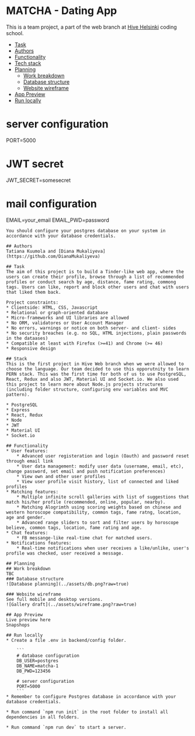 # MATCHA - Dating App
This is a team project, a part of the web branch at [Hive Helsinki](https://www.hive.fi/) coding school.

- [Task](#task)
- [Authors](#authors)
- [Functionality](#functionality)
- [Tech stack](#tech-stack)
- [Planning](#planning)
  * [Work breakdown](#work-breakdown)
  * [Database structure](#database-structure)
  * [Website wireframe](#website-wireframe)
- [App Preview](#app-preview)
- [Run locally](#run-locally)

# server configuration
PORT=5000

# JWT secret
JWT_SECRET=somesecret


# mail configuration
EMAIL=your_email
EMAIL_PWD=password

```
You should configure your postgres database on your system in accordance with your database credentials.

## Authors
Tatiana Kuumola and [Diana Mukaliyeva](https://github.com/DianaMukaliyeva)

## Task
The aim of this project is to build a Tinder-like web app, where the users can create their profile, browse through a list of recommended profiles or conduct search by age, distance, fame rating, commong tags. Users can like, report and block other users and chat with users that liked them back. 

Project constraints:
* Clientside: HTML, CSS, Javascript
* Relational or graph-oriented database
* Micro-frameworks and UI libraries are allowed
* No ORM, validatores or User Account Manager
* No errors, warnings or notice on both server- and client- sides
* No security breaches (e.g. no SQL, HTML injections, plain passwords in the dataases)
* Compatible at least with Firefox (>=41) and Chrome (>= 46)
* Responsive design

## Stack
This is the first project in Hive Web branch when we were allowed to choose the language. Our team decided to use this opporutnity to learn PERN stack. This was the first time for both of us to use PostgreSQL, React, Redux and also JWT, Material UI and Socket.io. We also used this project to learn more about Node.js projects structures (including folder structure, configuring env variables and MVC pattern).

* PostgreSQL
* Express
* React, Redux
* Node
* JWT
* Material UI
* Socket.io

## Functionality
* User features:
	* Advanced user registeration and login (Oauth) and password reset through email link
	* User data management: modify user data (username, email, etc), change password, set email and push notification preferences)
	* View own and other user profiles
	* View user profile visit history, list of connected and liked profiles
* Matching features:
	* Multiple infinite scroll galleries with list of suggestions that match his/her profile (recommended, online, popular, nearby).
	* Matching Alogrimth using scoring weights based on chinese and western horoscope compatibility, common tags, fame ratng, location, age and gender.
	* Advanced range sliders to sort and filter users by horoscope believe, common tags, location, fame rating and age.
* Chat features:
	* FB messange-like real-time chat for matched users.
* Notifications features:
	* Real-time notifications when user receives a like/unlike, user's profile was checked, user received a message. 

## Planning
## Work breakdown
TBC
### Database structure
![Database planning](../assets/db.png?raw=true)

### Website wireframe
See full mobile and desktop versions.
![Gallery draft](../assets/wireframe.png?raw=true)

## App Preview
Live preview here
Snapshops

## Run locally
* Create a file .env in backend/config folder.

	```
	# database configuration
	DB_USER=postgres
	DB_NAME=matcha-1
	DB_PWD=123456

	# server configuration
	PORT=5000
	```
* Remember to configure Postgres database in accordance with your database credentials.

* Run command `npm run init` in the root folder to install all dependencies in all folders.

* Run command `npm run dev` to start a server.